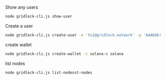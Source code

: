 Show any users
   ```sh
   node gridlock-cli.js show-user
   ```

Create a user
```sh
node gridlock-cli.js create-user -e 'tu1@gridlock.network' -p 'AAAbbb!!!111'
```

create wallet
```sh
node gridlock-cli.js create-wallet -c solana-c solana
```

list nodes
```sh
node gridlock-cli.js list-nodesst-nodes
```
